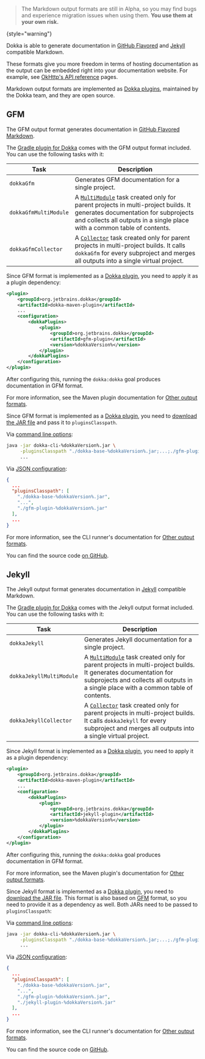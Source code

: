 [//]: # (title: Markdown)

> The Markdown output formats are still in Alpha, so you may find bugs and experience migration issues when using them.
> **You use them at your own risk.**
>
{style="warning"}

Dokka is able to generate documentation in [GitHub Flavored](#gfm) and [Jekyll](#jekyll) compatible Markdown.

These formats give you more freedom in terms of hosting documentation as the output can be embedded right into your 
documentation website. For example, see [OkHttp's API reference](https://square.github.io/okhttp/4.x/okhttp/okhttp3/)
pages.

Markdown output formats are implemented as [Dokka plugins](dokka-plugins.md), maintained by the Dokka team, and 
they are open source.

## GFM

The GFM output format generates documentation in [GitHub Flavored Markdown](https://github.github.com/gfm/).

<tabs group="build-script">
<tab title="Gradle" group-key="kotlin">

The [Gradle plugin for Dokka](dokka-gradle.md) comes with the GFM output format included. You can use the following tasks with it:

| **Task**              | **Description**                                                                                                                                                                                                                         |
|-----------------------|-----------------------------------------------------------------------------------------------------------------------------------------------------------------------------------------------------------------------------------------|
| `dokkaGfm`            | Generates GFM documentation for a single project.                                                                                                                                                                                       |
| `dokkaGfmMultiModule` | A [`MultiModule`](dokka-gradle.md#multi-project-builds) task created only for parent projects in multi-project builds. It generates documentation for subprojects and collects all outputs in a single place with a common table of contents. |
| `dokkaGfmCollector`   | A [`Collector`](dokka-gradle.md#collector-tasks) task created only for parent projects in multi-project builds. It calls `dokkaGfm` for every subproject and merges all outputs into a single virtual project.                                |

</tab>
<tab title="Maven" group-key="groovy">

Since GFM format is implemented as a [Dokka plugin](dokka-plugins.md#apply-dokka-plugins), you need to apply it as a plugin
dependency:

```xml
<plugin>
    <groupId>org.jetbrains.dokka</groupId>
    <artifactId>dokka-maven-plugin</artifactId>
    ...
    <configuration>
        <dokkaPlugins>
            <plugin>
                <groupId>org.jetbrains.dokka</groupId>
                <artifactId>gfm-plugin</artifactId>
                <version>%dokkaVersion%</version>
            </plugin>
        </dokkaPlugins>
    </configuration>
</plugin>
```

After configuring this, running the `dokka:dokka` goal produces documentation in GFM format.

For more information, see the Maven plugin documentation for [Other output formats](dokka-maven.md#other-output-formats).

</tab>
<tab title="CLI" group-key="cli">

Since GFM format is implemented as a [Dokka plugin](dokka-plugins.md#apply-dokka-plugins), you need to 
[download the JAR file](https://repo1.maven.org/maven2/org/jetbrains/dokka/gfm-plugin/%dokkaVersion%/gfm-plugin-%dokkaVersion%.jar)
and pass it to `pluginsClasspath`.

Via [command line options](dokka-cli.md#run-with-command-line-options):

```Bash
java -jar dokka-cli-%dokkaVersion%.jar \
     -pluginsClasspath "./dokka-base-%dokkaVersion%.jar;...;./gfm-plugin-%dokkaVersion%.jar" \
     ...
```

Via [JSON configuration](dokka-cli.md#run-with-json-configuration):

```json
{
  ...
  "pluginsClasspath": [
    "./dokka-base-%dokkaVersion%.jar",
    "...",
    "./gfm-plugin-%dokkaVersion%.jar"
  ],
  ...
}
```

For more information, see the CLI runner's documentation for [Other output formats](dokka-cli.md#other-output-formats).

</tab>
</tabs>

You can find the source code [on GitHub](https://github.com/Kotlin/dokka/tree/%dokkaVersion%/dokka-subprojects/plugin-gfm).

## Jekyll

The Jekyll output format generates documentation in [Jekyll](https://jekyllrb.com/) compatible Markdown.

<tabs group="build-script">
<tab title="Gradle" group-key="kotlin">

The [Gradle plugin for Dokka](dokka-gradle.md) comes with the Jekyll output format included. You can use the following tasks with it:

| **Task**                 | **Description**                                                                                                                                                                                                                         |
|--------------------------|-----------------------------------------------------------------------------------------------------------------------------------------------------------------------------------------------------------------------------------------|
| `dokkaJekyll`            | Generates Jekyll documentation for a single project.                                                                                                                                                                                    |
| `dokkaJekyllMultiModule` | A [`MultiModule`](dokka-gradle.md#multi-project-builds) task created only for parent projects in multi-project builds. It generates documentation for subprojects and collects all outputs in a single place with a common table of contents. |
| `dokkaJekyllCollector`   | A [`Collector`](dokka-gradle.md#collector-tasks) task created only for parent projects in multi-project builds. It calls `dokkaJekyll` for every subproject and merges all outputs into a single virtual project.                             |

</tab>
<tab title="Maven" group-key="groovy">

Since Jekyll format is implemented as a [Dokka plugin](dokka-plugins.md#apply-dokka-plugins), you need to apply it as a plugin
dependency:

```xml
<plugin>
    <groupId>org.jetbrains.dokka</groupId>
    <artifactId>dokka-maven-plugin</artifactId>
    ...
    <configuration>
        <dokkaPlugins>
            <plugin>
                <groupId>org.jetbrains.dokka</groupId>
                <artifactId>jekyll-plugin</artifactId>
                <version>%dokkaVersion%</version>
            </plugin>
        </dokkaPlugins>
    </configuration>
</plugin>
```

After configuring this, running the `dokka:dokka` goal produces documentation in GFM format.

For more information, see the Maven plugin's documentation for [Other output formats](dokka-maven.md#other-output-formats).

</tab>
<tab title="CLI" group-key="cli">

Since Jekyll format is implemented as a [Dokka plugin](dokka-plugins.md#apply-dokka-plugins), you need to 
[download the JAR file](https://repo1.maven.org/maven2/org/jetbrains/dokka/jekyll-plugin/%dokkaVersion%/jekyll-plugin-%dokkaVersion%.jar).
This format is also based on [GFM](#gfm) format, so you need to provide it as a dependency as well. Both JARs need to be passed to 
`pluginsClasspath`:

Via [command line options](dokka-cli.md#run-with-command-line-options):

```Bash
java -jar dokka-cli-%dokkaVersion%.jar \
     -pluginsClasspath "./dokka-base-%dokkaVersion%.jar;...;./gfm-plugin-%dokkaVersion%.jar;./jekyll-plugin-%dokkaVersion%.jar" \
     ...
```

Via [JSON configuration](dokka-cli.md#run-with-json-configuration):

```json
{
  ...
  "pluginsClasspath": [
    "./dokka-base-%dokkaVersion%.jar",
    "...",
    "./gfm-plugin-%dokkaVersion%.jar",
    "./jekyll-plugin-%dokkaVersion%.jar"
  ],
  ...
}
```

For more information, see the CLI runner's documentation for [Other output formats](dokka-cli.md#other-output-formats).

</tab>
</tabs>

You can find the source code on [GitHub](https://github.com/Kotlin/dokka/tree/%dokkaVersion%/dokka-subprojects/plugin-jekyll).
